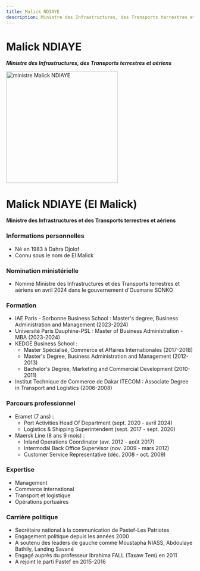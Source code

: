 ```yaml
---
title: Malick NDIAYE
description: Ministre des Infrastructures, des Transports terrestres et aériens du Gouvernement du Sénégal
---
```


# Malick NDIAYE

**_Ministre des Infrastructures, des Transports terrestres et aériens_**

<img src="/gouvernement/ministre-malick-ndiaye.jfif" alt="ministre Malick NDIAYE" width="300" fetchpriority="high">

# Malick NDIAYE (El Malick)

**Ministre des Infrastructures et des Transports terrestres et aériens**

### Informations personnelles

- Né en 1983 à Dahra Djolof
- Connu sous le nom de El Malick

### Nomination ministérielle

- Nommé Ministre des Infrastructures et des Transports terrestres et aériens en avril 2024 dans le gouvernement d'Ousmane SONKO

### Formation

- IAE Paris - Sorbonne Business School : Master's degree, Business Administration and Management (2023-2024)
- Université Paris Dauphine-PSL : Master of Business Administration - MBA (2023-2024)
- KEDGE Business School :
  - Master Spécialisé, Commerce et Affaires Internationales (2017-2018)
  - Master's Degree, Business Administration and Management (2012-2013)
  - Bachelor's Degree, Marketing and Commercial Development (2010-2011)
- Institut Technique de Commerce de Dakar ITECOM : Associate Degree in Transport and Logistics (2006-2008)

### Parcours professionnel

- Eramet (7 ans) :
  - Port Activities Head Of Department (sept. 2020 - avril 2024)
  - Logistics & Shipping Superintendent (sept. 2017 - sept. 2020)
- Maersk Line (8 ans 9 mois) :
  - Inland Operations Coordinator (avr. 2012 - août 2017)
  - Intermodal Back Office Supervisor (nov. 2009 - mars 2012)
  - Customer Service Representative (déc. 2008 - oct. 2009)

### Expertise

- Management
- Commerce international
- Transport et logistique
- Opérations portuaires

### Carrière politique

- Secrétaire national à la communication de Pastef-Les Patriotes
- Engagement politique depuis les années 2000
- A soutenu des leaders de gauche comme Moustapha NIASS, Abdoulaye Bathily, Landing Savané
- Engagé auprès du professeur Ibrahima FALL (Taxaw Tem) en 2011
- A rejoint le parti Pastef en 2015-2016
